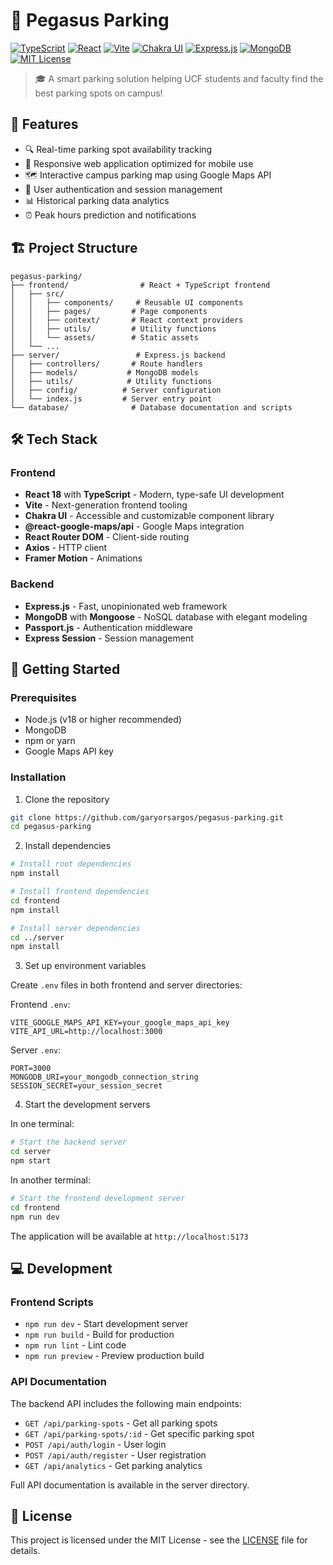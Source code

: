 # 🚗 Pegasus Parking

[![TypeScript](https://img.shields.io/badge/TypeScript-007ACC?style=flat&logo=typescript&logoColor=white)](https://www.typescriptlang.org/)
[![React](https://img.shields.io/badge/React-20232A?style=flat&logo=react&logoColor=61DAFB)](https://reactjs.org/)
[![Vite](https://img.shields.io/badge/Vite-646CFF?style=flat&logo=vite&logoColor=white)](https://vitejs.dev/)
[![Chakra UI](https://img.shields.io/badge/Chakra_UI-319795?style=flat&logo=chakra-ui&logoColor=white)](https://chakra-ui.com/)
[![Express.js](https://img.shields.io/badge/Express.js-000000?style=flat&logo=express&logoColor=white)](https://expressjs.com/)
[![MongoDB](https://img.shields.io/badge/MongoDB-4EA94B?style=flat&logo=mongodb&logoColor=white)](https://www.mongodb.com/)
[![MIT License](https://img.shields.io/badge/License-MIT-green.svg)](https://choosealicense.com/licenses/mit/)

> 🎓 A smart parking solution helping UCF students and faculty find the best parking spots on campus!

## 🌟 Features

- 🔍 Real-time parking spot availability tracking
- 📱 Responsive web application optimized for mobile use
- 🗺️ Interactive campus parking map using Google Maps API
- 🔐 User authentication and session management
- 📊 Historical parking data analytics
- ⏰ Peak hours prediction and notifications

## 🏗️ Project Structure

```
pegasus-parking/
├── frontend/                # React + TypeScript frontend
│   ├── src/
│   │   ├── components/     # Reusable UI components
│   │   ├── pages/         # Page components
│   │   ├── context/       # React context providers
│   │   ├── utils/         # Utility functions
│   │   └── assets/        # Static assets
│   └── ...
├── server/                 # Express.js backend
│   ├── controllers/       # Route handlers
│   ├── models/           # MongoDB models
│   ├── utils/            # Utility functions
│   ├── config/          # Server configuration
│   └── index.js         # Server entry point
└── database/              # Database documentation and scripts
```

## 🛠️ Tech Stack

### Frontend
- **React 18** with **TypeScript** - Modern, type-safe UI development
- **Vite** - Next-generation frontend tooling
- **Chakra UI** - Accessible and customizable component library
- **@react-google-maps/api** - Google Maps integration
- **React Router DOM** - Client-side routing
- **Axios** - HTTP client
- **Framer Motion** - Animations

### Backend
- **Express.js** - Fast, unopinionated web framework
- **MongoDB** with **Mongoose** - NoSQL database with elegant modeling
- **Passport.js** - Authentication middleware
- **Express Session** - Session management

## 🚀 Getting Started

### Prerequisites

- Node.js (v18 or higher recommended)
- MongoDB
- npm or yarn
- Google Maps API key

### Installation

1. Clone the repository
```bash
git clone https://github.com/garyorsargos/pegasus-parking.git
cd pegasus-parking
```

2. Install dependencies
```bash
# Install root dependencies
npm install

# Install frontend dependencies
cd frontend
npm install

# Install server dependencies
cd ../server
npm install
```

3. Set up environment variables

Create `.env` files in both frontend and server directories:

Frontend `.env`:
```env
VITE_GOOGLE_MAPS_API_KEY=your_google_maps_api_key
VITE_API_URL=http://localhost:3000
```

Server `.env`:
```env
PORT=3000
MONGODB_URI=your_mongodb_connection_string
SESSION_SECRET=your_session_secret
```

4. Start the development servers

In one terminal:
```bash
# Start the backend server
cd server
npm start
```

In another terminal:
```bash
# Start the frontend development server
cd frontend
npm run dev
```

The application will be available at `http://localhost:5173`

## 💻 Development

### Frontend Scripts
- `npm run dev` - Start development server
- `npm run build` - Build for production
- `npm run lint` - Lint code
- `npm run preview` - Preview production build

### API Documentation

The backend API includes the following main endpoints:

- `GET /api/parking-spots` - Get all parking spots
- `GET /api/parking-spots/:id` - Get specific parking spot
- `POST /api/auth/login` - User login
- `POST /api/auth/register` - User registration
- `GET /api/analytics` - Get parking analytics

Full API documentation is available in the server directory.

## 📝 License

This project is licensed under the MIT License - see the [LICENSE](LICENSE) file for details.
